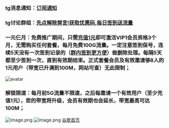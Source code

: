 ### tg消息通知：[订阅通知](https://t.me/fasterchannel "订阅通知")
### tg讨论群组：[先点解除禁言!获取优惠码,每日签到送流量](https://t.me/fastergroups "加入群组")
### 一元仨月：免费推广期间，只需[充值1元](/user/code "充值1元")即可激活VIP1会员资格3个月，无需购买任何套餐，每月免费100G流量。一定注意签到保号，连续5天没有一次签到记录的（[群内签到更方便](https://t.me/fastergroups "加入群组")）做删除处理。每隔5天都至少签到一次，直到有效期结束。正式套餐会员及有效邀请够8人的1元用户（带宽已升满到100M，网站可查）无此限制；
![avatar](https://encrypted-tbn0.gstatic.com/images?q=tbn%3AANd9GcR5t3ajPkloFZaO41U2cATg_ZQms3AZzI3S0g&usqp=CAU)
### 解锁限速：每月前5G流量不限速，之后每邀请一个有效用户（至少充值1元），您的带宽将升级，会员有效期也会延长，带宽最高可达100M；
![image.png](https://i.loli.net/2020/09/03/JwPevjs48dlZfNh.png)
![image.png](https://i.loli.net/2020/09/03/Acm46HBdaK3X2Tq.png)
<a href="https://www.google.com/" target="_blank">谷歌首页</a>
